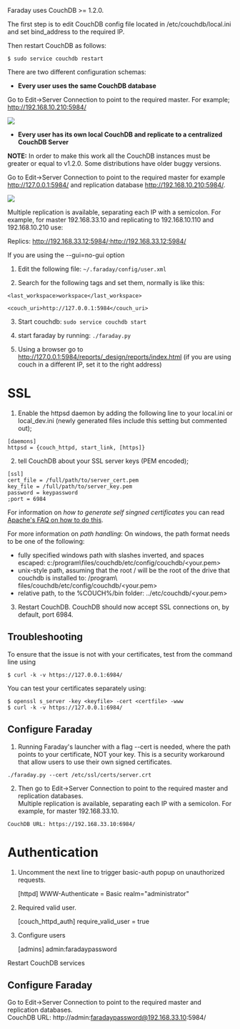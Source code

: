 Faraday uses CouchDB >= 1.2.0.

The first step is to edit CouchDB config file located in /etc/couchdb/local.ini and set bind_address to the required IP.

Then restart CouchDB as follows:

```
$ sudo service couchdb restart
```
There are two different configuration schemas:

* **Every user uses the same CouchDB database**

Go to Edit->Server Connection to point to the required master. For example; http://192.168.10.210:5984/

![](https://raw.github.com/wiki/infobyte/faraday/images/Couchdb_conf.png)

* **Every user has its own local CouchDB and replicate to a centralized CouchDB Server**

**NOTE:** In order to make this work all the CouchDB instances must be greater or equal to v1.2.0. Some distributions have older buggy versions.

Go to Edit->Server Connection to point to the required master for example http://127.0.0.1:5984/ and replication database http://192.168.10.210:5984/.  

![](https://raw.github.com/wiki/infobyte/faraday/images/Couchdb_conf2.png)

Multiple replication is available, separating each IP with a semicolon. For example, for master 192.168.33.10 and replicating to 192.168.10.110 and 192.168.10.210 use:  

Replics: http://192.168.33.12:5984/;http://192.168.33.12:5984/


If you are using the --gui=no-gui option

1) Edit the following file: `~/.faraday/config/user.xml`

2) Search for the following tags and set them, normally is like this:

`<last_workspace>workspace</last_workspace>`

`<couch_uri>http://127.0.0.1:5984</couch_uri>`

3) Start couchdb: `sudo service couchdb start`

4) start faraday by running: `./faraday.py`

5) Using a browser go to http://127.0.0.1:5984/reports/_design/reports/index.html (if you are using couch in a different IP, set it to the right address)

# SSL
1) Enable the httpsd daemon by adding the following line to your local.ini or local_dev.ini (newly generated files include this setting but commented out);
```
[daemons]
httpsd = {couch_httpd, start_link, [https]}
```
2) tell CouchDB about your SSL server keys (PEM encoded);
```
[ssl]
cert_file = /full/path/to/server_cert.pem
key_file = /full/path/to/server_key.pem
password = keypassword
;port = 6984
```
For information on *how to generate self singned certificates* you can read [Apache's FAQ on how to do this](https://cwiki.apache.org/confluence/pages/viewpage.action?pageId=48203146).

For more information on *path handling*:
On windows, the path format needs to be one of the following:
* fully specified windows path with slashes inverted, and spaces escaped: c:/program\\files/couchdb/etc/config/couchdb/<your.pem>
* unix-style path, assuming that the root / will be the root of the drive that couchdb is installed to: /program\ files/couchdb/etc/config/couchdb/<your.pem>
* relative path, to the %COUCH%/bin folder: ../etc/couchdb/<your.pem>

3) Restart CouchDB.
CouchDB should now accept SSL connections on, by default, port 6984.

Troubleshooting
---
To ensure that the issue is not with your certificates, test from the command line using
```
$ curl -k -v https://127.0.0.1:6984/
```
You can test your certificates separately using:
```
$ openssl s_server -key <keyfile> -cert <certfile> -www
$ curl -k -v https://127.0.0.1:6984/
```
Configure Faraday
---
1) Running Faraday's launcher with a flag --cert is needed, where the path points to your certificate, NOT your key. This is a security workaround that allow users to use their own signed certificates.
```
./faraday.py --cert /etc/ssl/certs/server.crt
```

2) Then go to Edit->Server Connection to point to the required master and replication databases.  
Multiple replication is available, separating each IP with a semicolon. For example, for master 192.168.33.10.
```
CouchDB URL: https://192.168.33.10:6984/
```

# Authentication
1) Uncomment the next line to trigger basic-auth popup on unauthorized requests.

    [httpd]
    WWW-Authenticate = Basic realm="administrator"
2) Required valid user.

    [couch_httpd_auth]
    require_valid_user = true
3) Configure users

    [admins]
    admin:faradaypassword


Restart CouchDB services

Configure Faraday
---
Go to Edit->Server Connection to point to the required master and replication databases.  
CouchDB URL: http://admin:faradaypassword@192.168.33.10:5984/